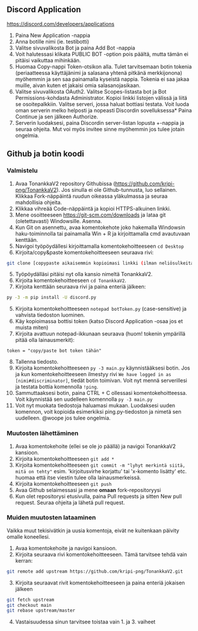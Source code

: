 ## Discord Application

https://discord.com/developers/applications
1. Paina New Application -nappia
2. Anna botille nimi (ie. testibotti)
3. Valitse sivuvalikosta Bot ja paina Add Bot -nappia
4. Voit halutessasi klikata PUBLIC BOT -option pois päältä, mutta tämän ei pitäisi vaikuttaa mihinkään.
5. Huomaa Copy-nappi Token-otsikon alla. Tulet tarvitsemaan botin tokenia (periaatteessa käyttäjänimi ja salasana yhtenä pitkänä merkkijonona) myöhemmin ja sen saa painamalla kyseistä nappia. Tokenia ei saa jakaa muille, aivan kuten et jakaisi omia salasanojasikaan.
6. Valitse sivuvalikosta OAuth2. Valitse Scopes-listasta bot ja Bot Permissions-kohdasta Administrator. Kopioi linkki listojen välissä ja liitä se osoitepalkkiin. Valitse serveri, jossa haluat bottiasi testata. Voit luoda oman serverin melko helposti ja nopeasti Discordin sovelluksessa* Paina Continue ja sen jälkeen Authorize.
7. Serverin luodaksesi, paina Discordin server-listan lopusta +-nappia ja seuraa ohjeita. Mut voi myös invitee sinne myöhemmin jos tulee jotain ongelmia.

## Github ja botin koodi
### Valmistelu
1. Avaa TonankkaV2 repository Githubissa (https://github.com/kripi-png/TonankkaV2). Jos sinulla ei ole Github-tunnusta, luo sellainen. Klikkaa Fork-näppäintä ruudun oikeassa yläkulmassa ja seuraa mahdollisia ohjeita.
2. Klikkaa vihreää Code-näppäintä ja kopioi HTTPS-alkuinen linkki.
3. Mene osoitteeseen https://git-scm.com/downloads ja lataa git (oletettavasti) Windowsille. Asenna.
4. Kun Git on asennettu, avaa komentokehote joko hakemalla Windowsin haku-toiminnolla tai painamalla Win + R ja kirjoittamalla cmd avautuvaan kenttään.
5. Navigoi työpöydällesi kirjoittamalla komentokehoitteeseen ```cd Desktop```
6. Kirjoita/copy&paste komentokehoitteeseen seuraava rivi:
```bash
git clone [copypaste aikaisemmin kopioimasi linkki (ilman neliösulkeita)]
```
5. Työpöydälläsi pitäisi nyt olla kansio nimeltä TonankkaV2.
6. Kirjoita komentokehoitteeseen ```cd TonankkaV2```.
4. Kirjoita kenttään seuraava rivi ja paina enteriä jälkeen:
```bash
py -3 -m pip install -U discord.py
```
5. Kirjoita komentokehoitteeseen ```notepad botToken.py``` (case-sensitive) ja vahvista tiedoston luominen.
6. Käy kopioimassa bottisi token (katso Discord Application -osaa jos et muista miten)
7. Kirjoita avattuun notepad-ikkunaan seuraava (huom! tokenin ympärillä pitää olla lainausmerkit):
```
token = "copy/paste bot token tähän"
```
8. Tallenna tiedosto.
9. Kirjoita komentokehoitteeseen ```py -3 main.py``` käynnistääksesi botin. Jos ja kun komentokehoitteeseen ilmestyy rivi ```We have logged in as [nimi#discriminator]```, tiedät botin toimivan. Voit nyt mennä serverillesi ja testata bottia komennolla ```!ping```.
10. Sammuttaaksesi botin, paina CTRL + C ollessasi komentokehoitteessa. Voit käynnistää sen uudelleen komennolla ```py -3 main.py```
11. Voit nyt muokata tiedostoja haluamasi mukaan. Luodaksesi uuden komennon, voit kopioida esimerkiksi ping.py-tiedoston ja nimetä sen uudelleen. @woope jos tulee ongelmia.
### Muutosten lähettäminen
1. Avaa komentokehoite (ellei se ole jo päällä) ja navigoi TonankkaV2 kansioon.
2. Kirjoita komentokehoitteeseen ```git add *```
3. Kirjoita komentokehoitteeseen ```git commit -m "lyhyt merkintä siitä, mitä on tehty"```
esim. 'kirjoitusvirhe korjattu' tai 'x-komento lisätty' etc. huomaa että itse viestin tulee olla lainausmerkeissä.
4. Kirjoita komentokehoitteeseen ```git push```
5. Avaa Github selaimessasi ja mene **omaan** fork-repositoryysi
6. Kun olet repositorysi etusivulla, paina Pull requests ja sitten New pull request. Seuraa ohjeita ja lähetä pull request.
### Muiden muutosten lataaminen
Vaikka muut tekisivätkin ja uusia komentoja, eivät ne kuitenkaan päivity omalle koneellesi.
1. Avaa komentokehoite ja navigoi kansioon.
2. Kirjoita seuraava rivi komentokehoitteeseen. Tämä tarvitsee tehdä vain kerran:
```bash
git remote add upstream https://github.com/kripi-png/TonankkaV2.git
```
3. Kirjoita seuraavat rivit komentokehoitteeseen ja paina enteriä jokaisen jälkeen
```bash
git fetch upstream
git checkout main
git rebase upstream/master
```
4. Vastaisuudessa sinun tarvitsee toistaa vain 1. ja 3. vaiheet
